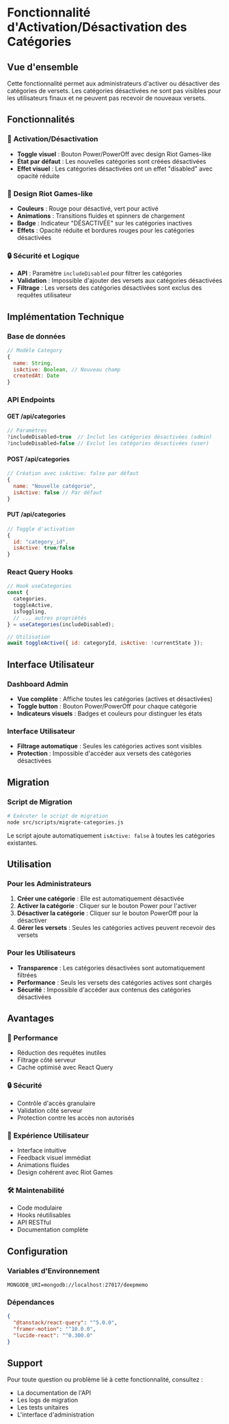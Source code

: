 # Fonctionnalité d'Activation/Désactivation des Catégories

## Vue d'ensemble

Cette fonctionnalité permet aux administrateurs d'activer ou désactiver des catégories de versets. Les catégories désactivées ne sont pas visibles pour les utilisateurs finaux et ne peuvent pas recevoir de nouveaux versets.

## Fonctionnalités

### 🎯 **Activation/Désactivation**
- **Toggle visuel** : Bouton Power/PowerOff avec design Riot Games-like
- **État par défaut** : Les nouvelles catégories sont créées désactivées
- **Effet visuel** : Les catégories désactivées ont un effet "disabled" avec opacité réduite

### 🎨 **Design Riot Games-like**
- **Couleurs** : Rouge pour désactivé, vert pour activé
- **Animations** : Transitions fluides et spinners de chargement
- **Badge** : Indicateur "DÉSACTIVÉE" sur les catégories inactives
- **Effets** : Opacité réduite et bordures rouges pour les catégories désactivées

### 🔒 **Sécurité et Logique**
- **API** : Paramètre `includeDisabled` pour filtrer les catégories
- **Validation** : Impossible d'ajouter des versets aux catégories désactivées
- **Filtrage** : Les versets des catégories désactivées sont exclus des requêtes utilisateur

## Implémentation Technique

### Base de données
```javascript
// Modèle Category
{
  name: String,
  isActive: Boolean, // Nouveau champ
  createdAt: Date
}
```

### API Endpoints

#### GET /api/categories
```javascript
// Paramètres
?includeDisabled=true  // Inclut les catégories désactivées (admin)
?includeDisabled=false // Exclut les catégories désactivées (user)
```

#### POST /api/categories
```javascript
// Création avec isActive: false par défaut
{
  name: "Nouvelle catégorie",
  isActive: false // Par défaut
}
```

#### PUT /api/categories
```javascript
// Toggle d'activation
{
  id: "category_id",
  isActive: true/false
}
```

### React Query Hooks

```javascript
// Hook useCategories
const {
  categories,
  toggleActive,
  isToggling,
  // ... autres propriétés
} = useCategories(includeDisabled);

// Utilisation
await toggleActive({ id: categoryId, isActive: !currentState });
```

## Interface Utilisateur

### Dashboard Admin
- **Vue complète** : Affiche toutes les catégories (actives et désactivées)
- **Toggle button** : Bouton Power/PowerOff pour chaque catégorie
- **Indicateurs visuels** : Badges et couleurs pour distinguer les états

### Interface Utilisateur
- **Filtrage automatique** : Seules les catégories actives sont visibles
- **Protection** : Impossible d'accéder aux versets des catégories désactivées

## Migration

### Script de Migration
```bash
# Exécuter le script de migration
node src/scripts/migrate-categories.js
```

Le script ajoute automatiquement `isActive: false` à toutes les catégories existantes.

## Utilisation

### Pour les Administrateurs
1. **Créer une catégorie** : Elle est automatiquement désactivée
2. **Activer la catégorie** : Cliquer sur le bouton Power pour l'activer
3. **Désactiver la catégorie** : Cliquer sur le bouton PowerOff pour la désactiver
4. **Gérer les versets** : Seules les catégories actives peuvent recevoir des versets

### Pour les Utilisateurs
- **Transparence** : Les catégories désactivées sont automatiquement filtrées
- **Performance** : Seuls les versets des catégories actives sont chargés
- **Sécurité** : Impossible d'accéder aux contenus des catégories désactivées

## Avantages

### 🚀 **Performance**
- Réduction des requêtes inutiles
- Filtrage côté serveur
- Cache optimisé avec React Query

### 🔒 **Sécurité**
- Contrôle d'accès granulaire
- Validation côté serveur
- Protection contre les accès non autorisés

### 🎨 **Expérience Utilisateur**
- Interface intuitive
- Feedback visuel immédiat
- Animations fluides
- Design cohérent avec Riot Games

### 🛠 **Maintenabilité**
- Code modulaire
- Hooks réutilisables
- API RESTful
- Documentation complète

## Configuration

### Variables d'Environnement
```env
MONGODB_URI=mongodb://localhost:27017/deepmemo
```

### Dépendances
```json
{
  "@tanstack/react-query": "^5.0.0",
  "framer-motion": "^10.0.0",
  "lucide-react": "^0.300.0"
}
```

## Support

Pour toute question ou problème lié à cette fonctionnalité, consultez :
- La documentation de l'API
- Les logs de migration
- Les tests unitaires
- L'interface d'administration 
